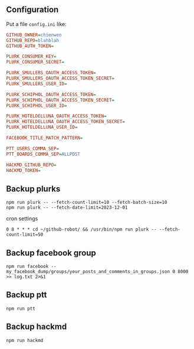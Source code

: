 ## Configuration

Put a file `config.ini` like:

```ini
GITHUB_OWNER=chienwen
GITHUB_REPO=blahblah
GITHUB_AUTH_TOKEN=

PLURK_CONSUMER_KEY=
PLURK_CONSUMER_SECRET=

PLURK_SMULLERS_OAUTH_ACCESS_TOKEN=
PLURK_SMULLERS_OAUTH_ACCESS_TOKEN_SECRET=
PLURK_SMULLERS_USER_ID=

PLURK_SCHIPHOL_OAUTH_ACCESS_TOKEN=
PLURK_SCHIPHOL_OAUTH_ACCESS_TOKEN_SECRET=
PLURK_SCHIPHOL_USER_ID=

PLURK_HOTELDELLUNA_OAUTH_ACCESS_TOKEN=
PLURK_HOTELDELLUNA_OAUTH_ACCESS_TOKEN_SECRET=
PLURK_HOTELDELLUNA_USER_ID=

FACEBOOK_TITLE_MATCH_PATTERN=

PTT_USERS_COMMA_SEP=
PTT_BOARDS_COMMA_SEP=ALLPOST

HACKMD_GITHUB_REPO=
HACKMD_TOKEN=
```

## Backup plurks

```
npm run plurk -- --fetch-count-limit=10 --fetch-batch-size=10
npm run plurk -- --fetch-date-limit=2023-12-01
```

cron settings

```
0 8 * * * cd ~/github-robot/ && /usr/bin/npm run plurk -- --fetch-count-limit=50
```

## Backup facebook group

```
npm run facebook -- my_facebook_dump/groups/your_posts_and_comments_in_groups.json 0 8000 >> log.txt 2>&1
```

## Backup ptt

```
npm run ptt
```

## Backup hackmd

```
npm run hackmd
```

